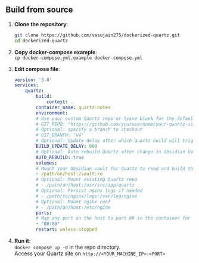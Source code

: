 ## Build from source

1. **Clone the repository**:
   ```bash
   git clone https://github.com/vasujain275/dockerized-quartz.git
   cd dockerized-quartz
   ```

2. **Copy docker-compose example**: \
    `cp docker-compose.yml.example docker-compose.yml`

3. **Edit compose file**:
    ```yaml
    version: '3.8'
    services:
        quartz:
            build:
                context: .
            container_name: quartz-notes
            environment:
            # Use your custom Quartz repo or leave blank for the default Quartz repo
            # GIT_REPO: "https://github.com/yourusername/your-quartz-site.git"
            # Optional: specify a branch to checkout
            # GIT_BRANCH: "v4"
            # Optional: Update delay after which quartz build will trigger, default 300 seconds
            BUILD_UPDATE_DELAY: 900
            # Optional: Auto rebuild Quartz after change in Obsidian Vault 
            AUTO_REBUILD: true
            volumes:
            # Mount your Obsidian vault for Quartz to read and build the site from
            - /path/on/host:/vault:ro
            # Optional: Mount existing Quartz repo
            # - /path/on/host:/usr/src/app/quartz
            # Optional: Persist nginx logs if needed
            # - /path/to/nginx/logs:/var/log/nginx
            # Optional: Mount nginx conf
            # - /path/on/host:/etc/nginx
            ports:
            # Map any port on the host to port 80 in the container for web access
            - "80:80"
            restart: unless-stopped
    ```
4. **Run it**: \
    `docker compose up -d` in the repo directory. \
    Access your Quartz site on `http://<YOUR_MACHINE_IP>:<PORT>`